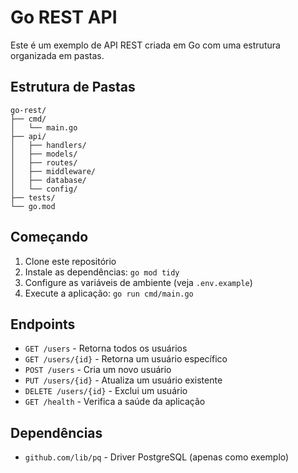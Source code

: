 # Go REST API

Este é um exemplo de API REST criada em Go com uma estrutura organizada em pastas.

## Estrutura de Pastas

```
go-rest/
├── cmd/
│   └── main.go
├── api/
│   ├── handlers/
│   ├── models/
│   ├── routes/
│   ├── middleware/
│   ├── database/
│   └── config/
├── tests/
└── go.mod
```

## Começando

1. Clone este repositório
2. Instale as dependências: `go mod tidy`
3. Configure as variáveis de ambiente (veja `.env.example`)
4. Execute a aplicação: `go run cmd/main.go`

## Endpoints

- `GET /users` - Retorna todos os usuários
- `GET /users/{id}` - Retorna um usuário específico
- `POST /users` - Cria um novo usuário
- `PUT /users/{id}` - Atualiza um usuário existente
- `DELETE /users/{id}` - Exclui um usuário
- `GET /health` - Verifica a saúde da aplicação

## Dependências

- `github.com/lib/pq` - Driver PostgreSQL (apenas como exemplo)